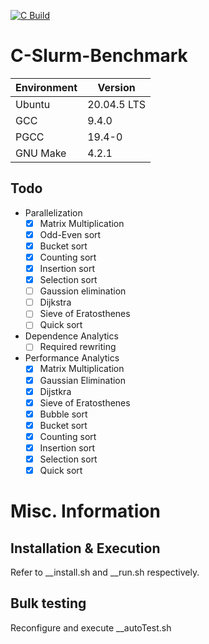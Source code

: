 [![C Build](https://github.com/ThompsonA93/C-Slurm-Benchmark/actions/workflows/build.yml/badge.svg)](https://github.com/ThompsonA93/C-Slurm-Benchmark/actions/workflows/build.yml)

# C-Slurm-Benchmark
| Environment | Version |
| ----------- | ------- |
| Ubuntu | 20.04.5 LTS |
| GCC | 9.4.0 |
| PGCC | 19.4-0 |
| GNU Make | 4.2.1 |

## Todo
- Parallelization
  - [X] Matrix Multiplication
  - [X] Odd-Even sort
  - [X] Bucket sort
  - [X] Counting sort
  - [X] Insertion sort
  - [X] Selection sort
  - [ ] Gaussion elimination
  - [ ] Dijkstra
  - [ ] Sieve of Eratosthenes
  - [ ] Quick sort
- Dependence Analytics
  - [ ] Required rewriting
- Performance Analytics
  - [x] Matrix Multiplication
  - [x] Gaussian Elimination
  - [x] Dijstkra
  - [x] Sieve of Eratosthenes
  - [x] Bubble sort
  - [x] Bucket sort
  - [x] Counting sort
  - [x] Insertion sort
  - [x] Selection sort
  - [x] Quick sort
 
# Misc. Information
## Installation & Execution 
Refer to __install.sh and __run.sh respectively.

## Bulk testing
Reconfigure and execute __autoTest.sh
